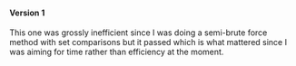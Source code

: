 #### Version 1
This one was grossly inefficient since I was doing a 
semi-brute force method with set comparisons but it passed 
which is what mattered since I was aiming for time rather 
than efficiency at the moment.